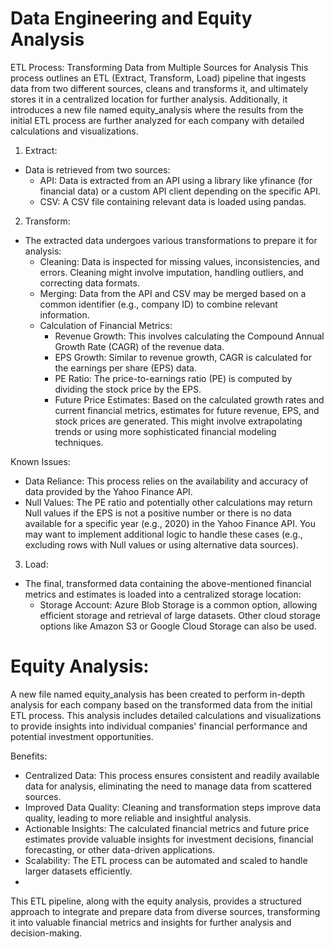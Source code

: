 # Data Engineering and Equity Analysis
ETL Process: Transforming Data from Multiple Sources for Analysis
This process outlines an ETL (Extract, Transform, Load) pipeline that ingests data from two different sources, cleans and transforms it, and ultimately stores it in a centralized location for further analysis. Additionally, it introduces a new file named equity_analysis where the results from the initial ETL process are further analyzed for each company with detailed calculations and visualizations.

1. Extract:
* Data is retrieved from two sources:
  * API: Data is extracted from an API using a library like yfinance (for financial data) or a custom API client depending on the specific API.
  * CSV: A CSV file containing relevant data is loaded using pandas.

2. Transform:
* The extracted data undergoes various transformations to prepare it for analysis:
  * Cleaning: Data is inspected for missing values, inconsistencies, and errors. Cleaning might involve imputation, handling outliers, and correcting data formats.
  * Merging: Data from the API and CSV may be merged based on a common identifier (e.g., company ID) to combine relevant information.
  * Calculation of Financial Metrics:
    * Revenue Growth: This involves calculating the Compound Annual Growth Rate (CAGR) of the revenue data.
    * EPS Growth: Similar to revenue growth, CAGR is calculated for the earnings per share (EPS) data.
    * PE Ratio: The price-to-earnings ratio (PE) is computed by dividing the stock price by the EPS.
    * Future Price Estimates: Based on the calculated growth rates and current financial metrics, estimates for future revenue, EPS, and stock prices are generated. This might involve 
      extrapolating trends or using more sophisticated financial modeling techniques.
      
Known Issues:
  * Data Reliance: This process relies on the availability and accuracy of data provided by the Yahoo Finance API.
  * Null Values: The PE ratio and potentially other calculations may return Null values if the EPS is not a positive number or there is no data available for a specific year (e.g., 2020) in the 
    Yahoo Finance API. You may want to implement additional logic to handle these cases (e.g., excluding rows with Null values or using alternative data sources).

3. Load:
  * The final, transformed data containing the above-mentioned financial metrics and estimates is loaded into a centralized storage location:
    * Storage Account: Azure Blob Storage is a common option, allowing efficient storage and retrieval of large datasets. Other cloud storage options like Amazon S3 or Google Cloud Storage can 
    also be used.

# Equity Analysis:
A new file named equity_analysis has been created to perform in-depth analysis for each company based on the transformed data from the initial ETL process. This analysis includes detailed calculations and visualizations to provide insights into individual companies' financial performance and potential investment opportunities.

Benefits:
  * Centralized Data: This process ensures consistent and readily available data for analysis, eliminating the need to manage data from scattered sources.
  * Improved Data Quality: Cleaning and transformation steps improve data quality, leading to more reliable and insightful analysis.
  * Actionable Insights: The calculated financial metrics and future price estimates provide valuable insights for investment decisions, financial forecasting, or other data-driven applications.
  * Scalability: The ETL process can be automated and scaled to handle larger datasets efficiently.
  * 
This ETL pipeline, along with the equity analysis, provides a structured approach to integrate and prepare data from diverse sources, transforming it into valuable financial metrics and insights for further analysis and decision-making.
